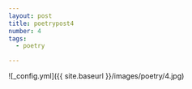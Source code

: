 ```yaml
---
layout: post
title: poetrypost4
number: 4
tags:
  - poetry

---
```




![_config.yml]({{ site.baseurl }}/images/poetry/4.jpg)

